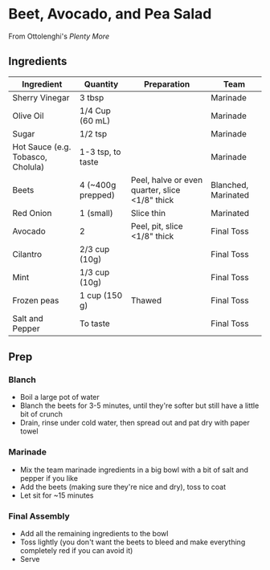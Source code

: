 # Beet, Avocado, and Pea Salad

From Ottolenghi's _Plenty More_

## Ingredients

| Ingredient                        | Quantity          | Preparation                                    | Team                |
|-----------------------------------|-------------------|------------------------------------------------|---------------------|
| Sherry Vinegar                    | 3 tbsp            |                                                | Marinade            |
| Olive Oil                         | 1/4 Cup (60 mL)   |                                                | Marinade            |
| Sugar                             | 1/2 tsp           |                                                | Marinade            |
| Hot Sauce (e.g. Tobasco, Cholula) | 1-3 tsp, to taste |                                                | Marinade            |
| Beets                             | 4 (~400g prepped) | Peel, halve or even quarter, slice <1/8" thick | Blanched, Marinated |
| Red Onion                         | 1 (small)         | Slice thin                                     | Marinated           |
| Avocado                           | 2                 | Peel, pit, slice <1/8" thick                   | Final Toss          |
| Cilantro                          | 2/3 cup (10g)     |                                                | Final Toss          | 
| Mint                              | 1/3 cup (10g)     |                                                | Final Toss          |
| Frozen peas                       | 1 cup (150 g)     | Thawed                                         | Final Toss          |
| Salt and Pepper                   | To taste          |                                                | Final Toss          |

## Prep
### Blanch
* Boil a large pot of water
* Blanch the beets for 3-5 minutes, until they're softer but still have a little bit of crunch
* Drain, rinse under cold water, then spread out and pat dry with paper towel

### Marinade
* Mix the team marinade ingredients in a big bowl with a bit of salt and pepper if you like
* Add the beets (making sure they're nice and dry), toss to coat
* Let sit for ~15 minutes

### Final Assembly
* Add all the remaining ingredients to the bowl
* Toss lightly (you don't want the beets to bleed and make everything completely red if you can avoid it)
* Serve
